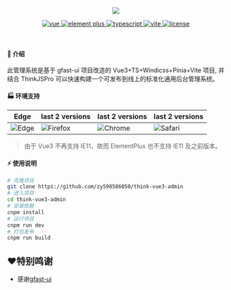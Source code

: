 <div align="center">
	<img src="https://github.com/zy598586050/think-vue3-admin/blob/master/public/logo.png">
	<p align="center">
	    <a href="https://v3.vuejs.org/" target="_blank">
	        <img src="https://img.shields.io/badge/vue.js-vue3.x-green" alt="vue">
	    </a>
	    <a href="https://element-plus.gitee.io/#/zh-CN/component/changelog" target="_blank">
	        <img src="https://img.shields.io/badge/element--plus-%3E2.0.0-blue" alt="element plus">
	    </a>
		<a href="https://www.tslang.cn/" target="_blank">
	        <img src="https://img.shields.io/badge/typescript-%3E4.0.0-blue" alt="typescript">
	    </a>
		<a href="https://vitejs.dev/" target="_blank">
		    <img src="https://img.shields.io/badge/vite-%3E4.0.0-yellow" alt="vite">
		</a>
		<a href="https://gitee.com/lyt-top/vue-next-admin/blob/master/LICENSE" target="_blank">
		    <img src="https://img.shields.io/badge/license-MIT-success" alt="license">
		</a>
	</p>
	<p>&nbsp;</p>
</div>

#### 🌈 介绍

此管理系统是基于 gfast-ui 项目改造的 Vue3+TS+Windicss+Pinia+Vite 项目, 并结合 ThinkJSPro 可以快速构建一个可发布到线上的标准化通用后台管理系统。

#### 🏭 环境支持

| Edge                                                                     | last 2 versions                                                                   | last 2 versions                                                                | last 2 versions                                                                |
| ------------------------------------------------------------------------ | --------------------------------------------------------------------------------- | ------------------------------------------------------------------------------ | ------------------------------------------------------------------------------ |
| ![Edge](https://cdn.jsdelivr.net/npm/@browser-logos/edge/edge_32x32.png) | ![Firefox](https://cdn.jsdelivr.net/npm/@browser-logos/firefox/firefox_32x32.png) | ![Chrome](https://cdn.jsdelivr.net/npm/@browser-logos/chrome/chrome_32x32.png) | ![Safari](https://cdn.jsdelivr.net/npm/@browser-logos/safari/safari_32x32.png) |

> 由于 Vue3 不再支持 IE11，故而 ElementPlus 也不支持 IE11 及之前版本。
#### ⚡ 使用说明

```bash
# 克隆项目
git clone https://github.com/zy598586050/think-vue3-admin
# 进入项目
cd think-vue3-admin
# 安装依赖
cnpm install
# 运行项目
cnpm run dev
# 打包发布
cnpm run build
```
## ❤特别鸣谢

* 感谢[gfast-ui](https://github.com/tiger1103/gfast-ui)